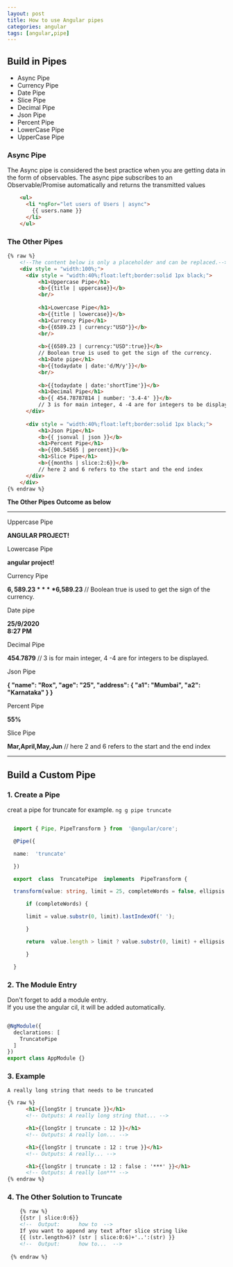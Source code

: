 ```yaml
---
layout: post
title: How to use Angular pipes
categories: angular
tags: [angular,pipe]
---
```


## Build in Pipes
- Async Pipe
- Currency Pipe
- Date Pipe
- Slice Pipe
- Decimal Pipe
- Json Pipe
- Percent Pipe
- LowerCase Pipe
- UpperCase Pipe

### Async Pipe
The Async pipe is considered the best practice when you are getting data in the form of observables. The async pipe subscribes to an Observable/Promise automatically and returns the transmitted values

``` html
    <ul>
      <li *ngFor="let users of Users | async">
        {{ users.name }}
      </li>
    </ul>
```

### The Other Pipes

``` html
{% raw %}
    <!--The content below is only a placeholder and can be replaced.--> 
    <div style = "width:100%;"> 
      <div style = "width:40%;float:left;border:solid 1px black;"> 
          <h1>Uppercase Pipe</h1> 
          <b>{{title | uppercase}}</b>
          <br/> 
          
          <h1>Lowercase Pipe</h1> 
          <b>{{title | lowercase}}</b> 
          <h1>Currency Pipe</h1> 
          <b>{{6589.23 | currency:"USD"}}</b>
          <br/> 
          
          <b>{{6589.23 | currency:"USD":true}}</b> 
          // Boolean true is used to get the sign of the currency. 
          <h1>Date pipe</h1> 
          <b>{{todaydate | date:'d/M/y'}}</b>
          <br/> 
          
          <b>{{todaydate | date:'shortTime'}}</b> 
          <h1>Decimal Pipe</h1> 
          <b>{{ 454.78787814 | number: '3.4-4' }}</b> 
          // 3 is for main integer, 4 -4 are for integers to be displayed. 
      </div> 
      
      <div style = "width:40%;float:left;border:solid 1px black;">
          <h1>Json Pipe</h1> 
          <b>{{ jsonval | json }}</b>
          <h1>Percent Pipe</h1> 
          <b>{{00.54565 | percent}}</b> 
          <h1>Slice Pipe</h1> 
          <b>{{months | slice:2:6}}</b> 
          // here 2 and 6 refers to the start and the end index 
      </div> 
    </div>
{% endraw %}
```
<b>The Other Pipes Outcome as below</b>

-----------------------------------------------------------

 Uppercase Pipe

**ANGULAR PROJECT!**  

 Lowercase Pipe

**angular project!**

 Currency Pipe

**$6,589.23**  
**$6,589.23**  // Boolean true is used to get the sign of the currency.

 Date pipe

**25/9/2020**  
**8:27 PM**

 Decimal Pipe

**454.7879**  // 3 is for main integer, 4 -4 are for integers to be displayed.

 Json Pipe

**{ "name": "Rox", "age": "25", "address": { "a1": "Mumbai", "a2": "Karnataka" } }**

 Percent Pipe

**55%**

 Slice Pipe

**Mar,April,May,Jun**  // here 2 and 6 refers to the start and the end index

-----------------------------------------

## Build a Custom Pipe

### 1. Create a Pipe
creat a pipe for truncate for example.
` ng g pipe truncate `

``` typescript

  import { Pipe, PipeTransform } from  '@angular/core';

  @Pipe({

  name:  'truncate'

  })

  export  class  TruncatePipe  implements  PipeTransform {

  transform(value: string, limit = 25, completeWords = false, ellipsis = '...') {

      if (completeWords) {

      limit = value.substr(0, limit).lastIndexOf(' ');

      }

      return  value.length > limit ? value.substr(0, limit) + ellipsis : value;

      }

  }

```
### 2. The Module Entry
   
Don't forget to add a module entry.   
If you use the angular cil, it will be added automatically.
``` typescript

@NgModule({
  declarations: [
    TruncatePipe
  ]
})
export class AppModule {}

```

### 3. Example 
   
`A really long string that needs to be truncated`
``` html
{% raw %}
      <h1>{{longStr | truncate }}</h1> 
      <!-- Outputs: A really long string that... -->

      <h1>{{longStr | truncate : 12 }}</h1> 
      <!-- Outputs: A really lon... -->

      <h1>{{longStr | truncate : 12 : true }}</h1> 
      <!-- Outputs: A really... -->

      <h1>{{longStr | truncate : 12 : false : '***' }}</h1> 
      <!-- Outputs: A really lon*** -->
{% endraw %}
```
### 4. The Other Solution to Truncate
``` html
    {% raw %}
    {{str | slice:0:6}}
    <!--  Output:      how to  -->
    If you want to append any text after slice string like
    {{ (str.length>6)? (str | slice:0:6)+'..':(str) }}
    <!--  Output:      how to...  -->
    
 {% endraw %}
```